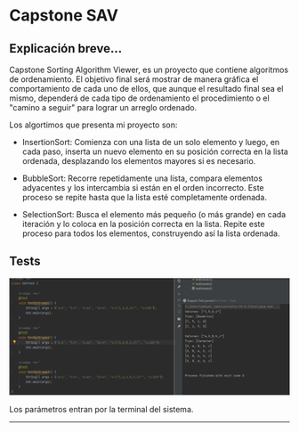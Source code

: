 # Capstone SAV



## Explicación breve...

Capstone Sorting Algorithm Viewer, es un proyecto que contiene algoritmos de ordenamiento.
El objetivo final será mostrar de manera gráfica el comportamiento de cada uno de ellos, que aunque el resultado final sea el mismo,
dependerá de cada tipo de ordenamiento el procedimiento o el "camino a seguir" para lograr un arreglo ordenado.

Los algortimos que presenta mi proyecto son:

- InsertionSort: Comienza con una lista de un solo elemento y luego, en cada paso, inserta un nuevo elemento en su posición correcta en la lista ordenada, desplazando los elementos mayores si es necesario.


- BubbleSort: Recorre repetidamente una lista, compara elementos adyacentes y los intercambia si están en el orden incorrecto. Este proceso se repite hasta que la lista esté completamente ordenada.


- SelectionSort: Busca el elemento más pequeño (o más grande) en cada iteración y lo coloca en la posición correcta en la lista. Repite este proceso para todos los elementos, construyendo así la lista ordenada.

## Tests

![img.png](img.png)

Los parámetros entran por la terminal del sistema.

***